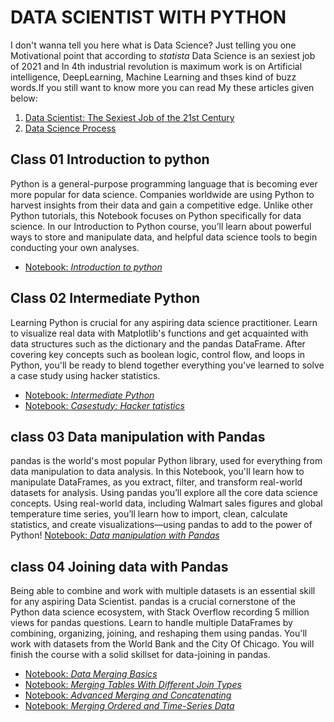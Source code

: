 # DATA SCIENTIST WITH PYTHON
I don't wanna tell you here what is Data Science? Just telling you one Motivational point that according to <em>statista</em> Data Science is an sexiest job of 2021 and In 4th industrial revolution is maximum work is on Artificial intelligence, DeepLearning, Machine Learning and thses kind of buzz words.If you still want to know more you can read My these articles given below:
 <ol>
 <li><a href= "https://qasim1020.medium.com/data-scientist-the-sexiest-job-of-the-21st-century-9b81b680d54a">Data Scientist: The Sexiest Job of the 21st Century</a></li>
 <li><a href= "https://qasim1020.medium.com/data-science-process-386cca0e70e">Data Science Process</a></li>  
 </ol>
 
## Class 01 Introduction to python
Python is a general-purpose programming language that is becoming ever more popular for data science. Companies worldwide are using Python to harvest insights from their data and gain a competitive edge. Unlike other Python tutorials, this Notebook focuses on Python specifically for data science. In our Introduction to Python course, you’ll learn about powerful ways to store and manipulate data, and helpful data science tools to begin conducting your own analyses.
- <a href= "https://github.com/aiwithqasim/datascientist-python/blob/main/class%2001%20Introduction%20to%20Python/class01%20Introduction%20to%20DS%20with%20Python.ipynb">Notebook: <em>Introduction to python</em></a>

## Class 02 Intermediate Python
Learning Python is crucial for any aspiring data science practitioner. Learn to visualize real data with Matplotlib's functions and get acquainted with data structures such as the dictionary and the pandas DataFrame. After covering key concepts such as boolean logic, control flow, and loops in Python, you'll be ready to blend together everything you've learned to solve a case study using hacker statistics.
- <a href= "https://github.com/aiwithqasim/datascientist-python/blob/main/class%2002%20Intermediate%20Python/class%2002%20Intermediate%20Python.ipynb">Notebook: <em>Intermediate Python</em></a>
- <a href= "https://github.com/aiwithqasim/datascientist-python/blob/main/class%2002%20Intermediate%20Python/Case%20Study%20(Hacker%20Statistics).ipynb">Notebook: <em>Casestudy: Hacker tatistics</em></a>

## class 03 Data manipulation with Pandas
pandas is the world's most popular Python library, used for everything from data manipulation to data analysis. In this Notebook, you'll learn how to manipulate DataFrames, as you extract, filter, and transform real-world datasets for analysis. Using pandas you’ll explore all the core data science concepts. Using real-world data, including Walmart sales figures and global temperature time series, you’ll learn how to import, clean, calculate statistics, and create visualizations—using pandas to add to the power of Python!
<a href= "https://github.com/aiwithqasim/datascientist-python/blob/main/class%2003%20Data%20manipulation%20with%20Pandas/class%2003%20Data%20Manipulation%20with%20Pandas.ipynb">Notebook: <em>Data manipulation with Pandas</em></a>

## class 04 Joining data with Pandas
Being able to combine and work with multiple datasets is an essential skill for any aspiring Data Scientist. pandas is a crucial cornerstone of the Python data science ecosystem, with Stack Overflow recording 5 million views for pandas questions. Learn to handle multiple DataFrames by combining, organizing, joining, and reshaping them using pandas. You'll work with datasets from the World Bank and the City Of Chicago. You will finish the course with a solid skillset for data-joining in pandas.
- <a href= "https://github.com/aiwithqasim/datascientist-python/blob/main/class%2004%20Joining%20Data%20with%20Pandas/join_pandas_class1.ipynb">Notebook: <em>Data Merging Basics</em></a>
- <a href= "https://github.com/aiwithqasim/datascientist-python/blob/main/class%2004%20Joining%20Data%20with%20Pandas/join_pandas_class2.ipynb">Notebook: <em>Merging Tables With Different Join Types</em></a>
- <a href= "https://github.com/aiwithqasim/datascientist-python/blob/main/class%2004%20Joining%20Data%20with%20Pandas/join_pandas_class3.ipynb">Notebook: <em>Advanced Merging and Concatenating</em></a>
- <a href= "https://github.com/aiwithqasim/datascientist-python/blob/main/class%2004%20Joining%20Data%20with%20Pandas/join_pandas_class4.ipynb">Notebook: <em>Merging Ordered and Time-Series Data</em></a>

<!--
- <a href= "">Notebook: <em></em></a>
-->